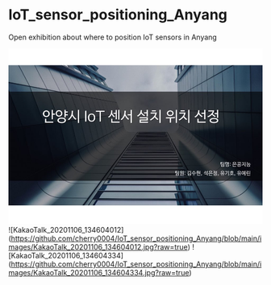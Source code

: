 # IoT_sensor_positioning_Anyang
Open exhibition about where to position IoT sensors in Anyang 

![KakaoTalk_20201106_134603683](https://github.com/cherry0004/IoT_sensor_positioning_Anyang/blob/main/images/KakaoTalk_20201106_134603683.jpg?raw=true)
![KakaoTalk_20201106_134604012]
(https://github.com/cherry0004/IoT_sensor_positioning_Anyang/blob/main/images/KakaoTalk_20201106_134604012.jpg?raw=true)
![KakaoTalk_20201106_134604334]
(https://github.com/cherry0004/IoT_sensor_positioning_Anyang/blob/main/images/KakaoTalk_20201106_134604334.jpg?raw=true)
